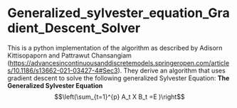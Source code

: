 # Generalized_sylvester_equation_Gradient_Descent_Solver
This is a python implementation of the algorithm as described by Adisorn Kittisopaporn and Pattrawut Chansangiam     (https://advancesincontinuousanddiscretemodels.springeropen.com/articles/10.1186/s13662-021-03427-4#Sec3).
They derive an algorithm that uses gradient descent to solve the following generalized Sylvester Equation: 
**The Generalized Sylvester Equation**
$$\left(\sum_{t=1}^{p} A_t X B_t =E )\right$$
